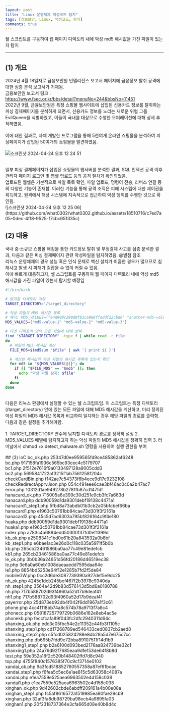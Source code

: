 ```yaml
---
layout: post
title: "Linux 운영체제 악성코드 탐지"
tags: [정보보안, Linux, 악성코드, 탐지]
comments: true
---
```


쉘 스크립트를 구동하여 웹 페이지 디렉토리 내에 악성 md5 해시값을 가진 파일이 있는지 탐지

--- 

## (1) 개요
2024년 4월 18일자로 금융보안원 인텔리전스 보고서 페이지에 금융정보 탈취 공격에 대한 심층 분석 보고서가 기재됨.
<br>
금융보안원 보고서 링크 : <br>
https://www.fsec.or.kr/bbs/detail?menuNo=244&bbsNo=11451
<br>
2022년 9월, 금융보안원은 특정 쇼핑몰 웹사이트에 삽입된 신용카드 정보를 탈취하는 피싱 결제페이지를 분석하게 되면서, 신용카드 정보를 노리는 새로운 위협 그룹 EvilQueen을 식별하였고, 이들이 국내를 대상으로 수행한 오퍼레이션에 대해 상세 추적하였음.<br><br>
이에 대한 결과로, 자체 개발한 프로그램을 통해 5천여개 온라인 쇼핑몰을 분석하여 피싱페이지가 삽입된 50여개의 쇼핑몰을 발견하였음.<br><br>
![스크린샷 2024-04-24 오후 12 24 51](https://github.com/what0302/what0302.github.io/assets/18510716/67d71d21-e9d8-4804-937a-15b187422f50)

<br>
일부 피싱 결제페이지가 삽입된 쇼핑몰의 웹서버를 분석한 결과, SQL 인젝션 공격 이후 관리자 페이지 로그인 및 웹쉘 업로드 등의 공격 절차가 확인되었음.
<br>
업로드된 웹쉘은 기본적으로 파일 목록 확인, 파일 업로드, 명령어 전송, 리버스 연결 등의 다양한 기능이 존재함. 이러한 기능을 통해 공격 조직은 피해 시스템에 대한 제어권을 획득하고, 원격에서 해당 시스템에 지속적으로 접근하여 악성 행위를 수행한 것으로 확인됨.
<br>
![스크린샷 2024-04-24 오후 12 25 06](https://github.com/what0302/what0302.github.io/assets/18510716/c7ed7a05-0dec-4ff8-9525-f7cbc651335c)

<br>

## (2) 대응
국내 중·소규모 쇼핑몰 해킹을 통한 카드정보 탈취 및 부정결제 사고를 심층 분석한 결과, 다음과 같은 피싱 결제페이지 관련 악성파일을 탐지하였음. @별첨 참조
<br>
리눅스 운영체제의 경우 성능 혹은 인식 문제로 백신 설치가 미흡한 경우가 많으므로 침해사고 발생 시 피해가 겉잡을 수 없이 커질 수 있음.
<br>
이에 빠르게 대응하고자, 쉘 스크립트를 구동하여 웹 페이지 디렉토리 내에 악성 md5 해시값을 가진 파일이 있는지 탐지할 예정임
<br>
```sh
#!/bin/bash

# 탐지할 디렉토리 지정
TARGET_DIRECTORY="/target_directory"

# 악성 파일의 MD5 해시값 목록
# 예시: MD5_VALUES=("e4d909c290d0fb1ca068ffaddf22cbd0" "another-md5-value")
MD5_VALUES=("md5-value-1" "md5-value-2" "md5-value-3")

# 타겟 디렉토리 안의 모든 파일에 대해 반복
find "$TARGET_DIRECTORY" -type f | while read -r file
do
  # 파일의 MD5 해시값 계산
  FILE_MD5=$(md5sum "$file" | awk '{ print $1 }')

  # 계산된 해시값이 악성 파일의 해시값 목록에 있는지 확인
  for md5 in "${MD5_VALUES[@]}"; do
    if [[ "$FILE_MD5" == "$md5" ]]; then
      echo "악성 파일 탐지: $file"
    fi
  done
done
```
<br>
다음은 리눅스 환경에서 실행할 수 있는 쉘 스크립트임. 이 스크립트는 특정 디렉토리(/target_directory) 안에 있는 모든 파일에 대해 MD5 해시값을 계산하고, 미리 정의된 악성 파일의 MD5 해시값 목록과 비교하여 일치하는 경우 해당 파일의 경로를 출력함. 다음과 같은 설정을 추가해야함.
<br><br>
1. TARGET_DIRECTORY 변수에 탐지할 디렉토리 경로를 정확히 설정
2. MD5_VALUES 배열에 탐지하고자 하는 악성 파일의 MD5 해시값을 정확히 입력
3. 터미널에서 chmod +x detect_malware.sh 명령을 사용하여 실행 권한을 부여
<br><br>
## (3) IoC
bc_ok.php 25347d0ee959565fd9ce485862af6248<br>
bc.php 917158fa1936c565bc93cec4c5179707<br>
bc1.php 2f512e7616f9a0133497128a9005cdd3<br>
bc2.php 5695841722af3215f1ab7561258f204c<br>
checkCardBin.php f142ae7c54373f6b4ece9d17c9232108<br>
checkRedirectApprvJson.php 054c491eee6cae3bf46ac0c0a2b47ac7<br>
error.php 10312d1ae949278b2781fb87cd147fdf<br>
hanacard_ok.php 715005a6e399c30d251e9cb3fc7a663d<br>
hanacard.php ddb90059d1da9301debf19138c4471a1<br>
hanacard1_step1.php 5fbd8a73abdb01b3cb2a05bfcbef66ba<br>
hanacard1.php e1963c50761bb84cae73d301f3f2161a<br>
hanacard2.php 45c5d7ad6303a795bf826164c9f4e180<br>
huaka.php ddb90059d1da9301debf19138c4471a1<br>
huaka1.php e1963c50761bb84cae73d301f3f2161a<br>
index.php a783c4a6884edd50300f37fd0ef1399d<br>
kb_ok.php a2508341c1bd0e61b20a843532a0b8bf<br>
kb_step1.php e6bae1ac3e26d0c118c035a5971f5b0b<br>
kb.php 265cb23461586ba0aa77c49e81edefcb<br>
kb1.php 265cb23461586ba0aa77c49e81edefcb<br>
le_ok.php 3b0b36a24651d56fd20186d46519ec38<br>
le.php 3e6a0a60eb1008daeaaedd7595daa64e<br>
le1.php 8854bd5253e64f12e1285b7fd2f5de84<br>
mobileGW.php 0cc2d6de3087739390a927def5e9dc25<br>
nh_ok.php 4245c1dcb245bef467f2b3978c9340da<br>
nh_step1.php 3564a42d9b83d576143d5bd6a0180788<br>
nh.php 717b588702d93f4960a52d17b9deaf41<br>
nh1.php 717b588702d93f4960a52d17b9deaf41<br>
payerror.php 25d873eb92db4f042f6dd1967a1f3c61<br>
phone.php 4cc4f118bb74a8c574b78a9713f7a8c4<br>
phonecc.php 05818725779729b0686e162e8eb4ac5e<br>
phonekb.php feccfcafa89f043fc2dfc2940311d64c<br>
shanxing_ok.php edc3c05fbc54e2c11352c44fb3f1105c<br>
shanxing_step1.php cd17268789ed546433ced0837cb2aed8<br>
shanxing_step2.php c5fcd025824288e8db29a5d7e675c7cc<br>
shanxing.php db695b7fdd9e72bba89107511f14d1b9<br>
shanxing1_step1.php b2a6100d093bed2176aa824739be32c1<br>
shanxing1.php 24a76d92f7685eaa9dfe153de64f8b8d<br>
test.php 59e352a18f2c520b148402ffd7d8c940<br>
top.php 4755f840c1576385f70c9cf3714e0102<br>
xandai_ok.php 9a3fcd518852760557358a87ef61bcac<br>
xandai_step1.php f6fea5c5ec6e1ae815c5d63058c4087a<br>
xandai.php e1ea7559e525aea6963502e4d158c038<br>
xandai1.php e1ea7559e525aea6963502e4d158c038<br>
xinghan_ok.php 9d42602cbde6abdff209161a4b00e08a<br>
xinghan_step1.php fc5af8616572a1519985ea90fae29cb9<br>
xinghan.php 32af3fa8db98729ba98ecb4a9895fa03<br>
xinghan1.php 20f2318737364e3cfa665d08e40b8d4c<br>
